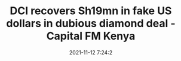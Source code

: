 ---
"title": "DCI recovers Sh19mn in fake US dollars in dubious diamond deal - Capital FM Kenya"
"date": "2021-11-12 7:24:2"
"feed_name": "GOOGLENEWSMINING"
"feed_website": "https://news.google.com/search?q=mining%2Bincident&hl=en-US&gl=US&ceid=US:en"
"feed_rss": "https://news.google.com/rss/search?q=mining%2Bincident&hl=en-US&gl=US&ceid=US:en"
"link": "https://www.capitalfm.co.ke/news/2021/11/dci-recovers-sh19mn-in-fake-us-dollars-in-dubious-diamond-deal/"
"source": "{'href': 'https://www.capitalfm.co.ke', 'title': 'Capital FM Kenya'}"
"file": "_posts/2021-1-1-38940508557e6aa38479b8193540d5fc98176a2b.md"
"accident": "0"
"drilling": "0"
"dead": "0"
"injured": "0"
"arrested": "0"
"place": "unknown place"
"where": "unknown site"
"causes": "unknown"
"place_uri": "unknown place"
---